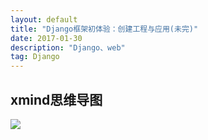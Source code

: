 ```yaml
---
layout: default
title: "Django框架初体验：创建工程与应用(未完)"
date: 2017-01-30 
description: "Django、web"
tag: Django 
---  
```

## xmind思维导图

 ![](https://raw.githubusercontent.com/pangkanghua/pangkanghua.github.io/master/images/posts/Django/image01.png)
